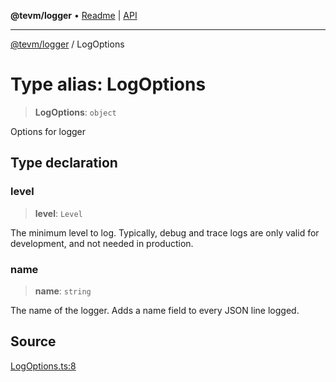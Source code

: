 **@tevm/logger** • [Readme](../README.md) \| [API](../globals.md)

***

[@tevm/logger](../README.md) / LogOptions

# Type alias: LogOptions

> **LogOptions**: `object`

Options for logger

## Type declaration

### level

> **level**: `Level`

The minimum level to log.
Typically, debug and trace logs are only valid for development, and not needed in production.

### name

> **name**: `string`

The name of the logger. Adds a name field to every JSON line logged.

## Source

[LogOptions.ts:8](https://github.com/evmts/tevm-monorepo/blob/main/packages/logger/src/LogOptions.ts#L8)
